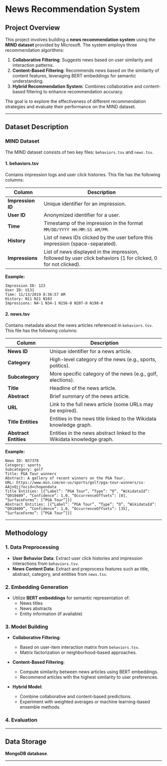 # News Recommendation System

## Project Overview
This project involves building a **news recommendation system** using the **MIND dataset** provided by Microsoft. The system employs three recommendation algorithms: 

1. **Collaborative Filtering**: Suggests news based on user similarity and interaction patterns.
2. **Content-Based Filtering**: Recommends news based on the similarity of content features, leveraging BERT embeddings for semantic understanding.
3. **Hybrid Recommendation System**: Combines collaborative and content-based filtering to enhance recommendation accuracy.

The goal is to explore the effectiveness of different recommendation strategies and evaluate their performance on the MIND dataset.

---

## Dataset Description

### **MIND Dataset**

The MIND dataset consists of two key files: `behaviors.tsv` and `news.tsv`.

#### **1. behaviors.tsv**

Contains impression logs and user click histories. This file has the following columns:

| Column          | Description                                                                                  |
|------------------|----------------------------------------------------------------------------------------------|
| **Impression ID** | Unique identifier for an impression.                                                        |
| **User ID**      | Anonymized identifier for a user.                                                            |
| **Time**         | Timestamp of the impression in the format `MM/DD/YYYY HH:MM:SS AM/PM`.                       |
| **History**      | List of news IDs clicked by the user before this impression (space-separated).               |
| **Impressions**  | List of news displayed in the impression, followed by user click behaviors (1 for clicked, 0 for not clicked). |

**Example:**
```
Impression ID: 123
User ID: U131
Time: 11/13/2019 8:36:57 AM
History: N11 N21 N103
Impressions: N4-1 N34-1 N156-0 N207-0 N198-0
```

#### **2. news.tsv**

Contains metadata about the news articles referenced in `behaviors.tsv`. This file has the following columns:

| Column            | Description                                                                                       |
|--------------------|---------------------------------------------------------------------------------------------------|
| **News ID**        | Unique identifier for a news article.                                                            |
| **Category**       | High-level category of the news (e.g., sports, politics).                                         |
| **Subcategory**    | More specific category of the news (e.g., golf, elections).                                       |
| **Title**          | Headline of the news article.                                                                    |
| **Abstract**       | Brief summary of the news article.                                                               |
| **URL**            | Link to the full news article (some URLs may be expired).                                         |
| **Title Entities** | Entities in the news title linked to the Wikidata knowledge graph.                                |
| **Abstract Entities** | Entities in the news abstract linked to the Wikidata knowledge graph.                          |

**Example:**
```
News ID: N37378
Category: sports
Subcategory: golf
Title: PGA Tour winners
Abstract: A gallery of recent winners on the PGA Tour.
URL: https://www.msn.com/en-us/sports/golf/pga-tour-winners/ss-AAjnQjj?ocid=chopendata
Title Entities: [{“Label”: “PGA Tour”, “Type”: “O”, “WikidataId”: “Q910409”, “Confidence”: 1.0, “OccurrenceOffsets”: [0], “SurfaceForms”: [“PGA Tour”]}]
Abstract Entities: [{“Label”: “PGA Tour”, “Type”: “O”, “WikidataId”: “Q910409”, “Confidence”: 1.0, “OccurrenceOffsets”: [35], “SurfaceForms”: [“PGA Tour”]}]
```

---

## Methodology

### **1. Data Preprocessing**

- **User Behavior Data**: Extract user click histories and impression interactions from `behaviors.tsv`.
- **News Content Data**: Extract and preprocess features such as title, abstract, category, and entities from `news.tsv`.

### **2. Embedding Generation**

- Utilize **BERT embeddings** for semantic representation of:
  - News titles
  - News abstracts
  - Entity information (if available)

### **3. Model Building**

- **Collaborative Filtering**:
  - Based on user-item interaction matrix from `behaviors.tsv`.
  - Matrix factorization or neighborhood-based approaches.

- **Content-Based Filtering**:
  - Compute similarity between news articles using BERT embeddings.
  - Recommend articles with the highest similarity to user preferences.

- **Hybrid Model**:
  - Combine collaborative and content-based predictions.
  - Experiment with weighted averages or machine learning-based ensemble methods.

### **4. Evaluation**

---

## Data Storage
 **MongoDB database**.

---

